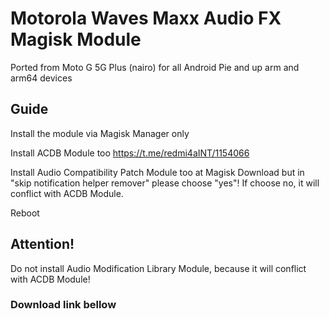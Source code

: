 # Motorola Waves Maxx Audio FX Magisk Module

Ported from Moto G 5G Plus (nairo) for all Android Pie and up arm and arm64 devices

## Guide
Install the module via Magisk Manager only

Install ACDB Module too
https://t.me/redmi4aINT/1154066

Install Audio Compatibility Patch Module too at Magisk Download
but in "skip notification helper remover" please choose "yes"! If choose no, it will conflict with ACDB Module.

Reboot

## Attention!
Do not install Audio Modification Library Module, because it will conflict with ACDB Module!

### Download link bellow
